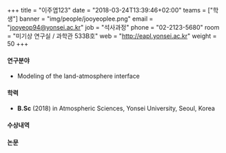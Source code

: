 ﻿+++
title = "이주엽123"
date = "2018-03-24T13:39:46+02:00"
teams = ["학생"]
banner = "img/people/jooyeoplee.png"
email = "jooyeop94@yonsei.ac.kr"
job = "석사과정"
phone = "02-2123-5680"
room = "미기상 연구실 / 과학관 533B호"
web = "http://eapl.yonsei.ac.kr"
weight = 50
+++

#### 연구분야
 + Modeling of the land-atmosphere interface


#### 학력
 + **B.Sc** (2018) in Atmospheric Sciences, Yonsei University, Seoul, Korea

#### 수상내역

#### 논문
